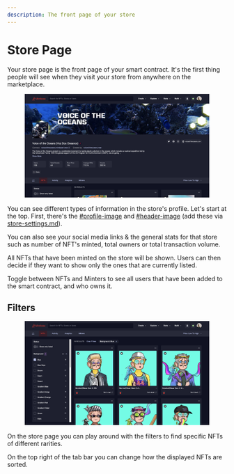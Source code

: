 ```yaml
---
description: The front page of your store
---
```


# Store Page

Your store page is the front page of your smart contract. It's the first thing people will see when they visit your store from anywhere on the marketplace.

<figure><img src="../../.gitbook/assets/Screenshot 2023-04-11 at 15.41.png" alt=""><figcaption></figcaption></figure>

You can see different types of information in the store's profile. Let's start at the top. First, there's the [#profile-image](store-settings.md#profile-image "mention") and [#header-image](store-settings.md#header-image "mention") (add these via [store-settings.md](store-settings.md "mention")).&#x20;

You can also see your social media links & the general stats for that store such as number of NFT's minted, total owners or total transaction volume.&#x20;

All NFTs that have been minted on the store will be shown. Users can then decide if they want to show only the ones that are currently listed.

Toggle between NFTs and Minters to see all users that have been added to the smart contract, and who owns it.&#x20;

## Filters

<figure><img src="../../.gitbook/assets/Screenshot 2023-04-11 at 17.27.49.png" alt=""><figcaption></figcaption></figure>

On the store page you can play around with the filters to find specific NFTs of different rarities.

On the top right of the tab bar you can change how the displayed NFTs are sorted.

